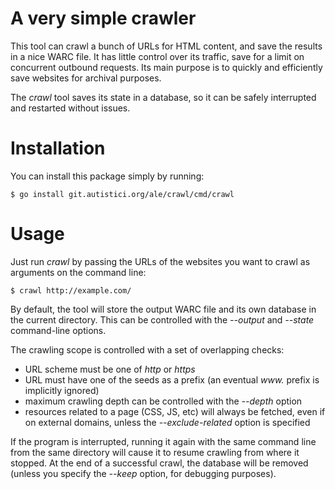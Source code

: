 A very simple crawler
=====================

This tool can crawl a bunch of URLs for HTML content, and save the
results in a nice WARC file. It has little control over its traffic,
save for a limit on concurrent outbound requests. Its main purpose is
to quickly and efficiently save websites for archival purposes.

The *crawl* tool saves its state in a database, so it can be safely
interrupted and restarted without issues.

# Installation

You can install this package simply by running:

    $ go install git.autistici.org/ale/crawl/cmd/crawl

# Usage

Just run *crawl* by passing the URLs of the websites you want to crawl
as arguments on the command line:

    $ crawl http://example.com/

By default, the tool will store the output WARC file and its own
database in the current directory. This can be controlled with the
*--output* and *--state* command-line options.

The crawling scope is controlled with a set of overlapping checks:

* URL scheme must be one of *http* or *https*
* URL must have one of the seeds as a prefix (an eventual *www.*
  prefix is implicitly ignored)
* maximum crawling depth can be controlled with the *--depth* option
* resources related to a page (CSS, JS, etc) will always be fetched,
  even if on external domains, unless the *--exclude-related* option
  is specified

If the program is interrupted, running it again with the same command
line from the same directory will cause it to resume crawling from
where it stopped. At the end of a successful crawl, the database will
be removed (unless you specify the *--keep* option, for debugging
purposes).
